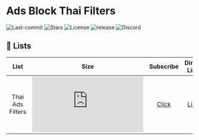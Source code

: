 # Ads Block Thai Filters
![Last-commit](https://img.shields.io/github/last-commit/F1rstStr0ke/AdBlock-Thai-Filters?style=for-the-badge)
![Stars](https://img.shields.io/github/stars/F1rstStr0ke/AdBlock-Thai-Filters?style=for-the-badge)
![License](https://img.shields.io/github/license/F1rstStr0ke/AdBlock-Thai-Filters?style=for-the-badge)
![release](https://img.shields.io/github/v/release/F1rstStr0ke/AdBlock-Thai-Filters?include_prereleases&style=for-the-badge)
![Discord](https://img.shields.io/discord/603204612035444768?label=Discord&style=for-the-badge)

## :page_facing_up: Lists
List | Size | Subscribe | Direct Link |
|:---------:|:-------:|:-------:|:--------:|
Thai Ads Filters | ![][Filter Size] | [Click][Filter Subscribe] | [Link][Direct]

[Filter Subscribe]: https://subscribe.adblockplus.org/?location=https://raw.githubusercontent.com/F1rstStr0ke/adblock-thai-filters/master/filterlistall.txt&title=AdsBlockThaiFilters
[Direct]: https://github.com/F1rstStr0ke/adblock-thai-filters/filterlistall.txt

[Filter Size]: https://img.badgesize.io/ngryman/badge-size/master/api/filterlistall.txt
